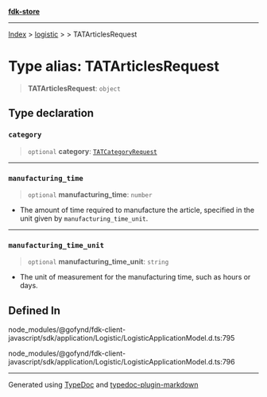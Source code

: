 [**fdk-store**](../../../README.md)
***

[Index](../../../API.md) > [logistic](../../README.md) > [<internal>](../README.md) > TATArticlesRequest

# Type alias: TATArticlesRequest

> **TATArticlesRequest**: `object`

## Type declaration

### `category`

> `optional` **category**: [`TATCategoryRequest`](type-alias.TATCategoryRequest.md)

***

### `manufacturing_time`

> `optional` **manufacturing\_time**: `number`

- The amount of time required to
manufacture the article, specified in the unit given by `manufacturing_time_unit`.

***

### `manufacturing_time_unit`

> `optional` **manufacturing\_time\_unit**: `string`

- The unit of measurement for
the manufacturing time, such as hours or days.

## Defined In

node\_modules/@gofynd/fdk-client-javascript/sdk/application/Logistic/LogisticApplicationModel.d.ts:795

node\_modules/@gofynd/fdk-client-javascript/sdk/application/Logistic/LogisticApplicationModel.d.ts:796

***
Generated using [TypeDoc](https://typedoc.org/) and [typedoc-plugin-markdown](https://www.npmjs.com/package/typedoc-plugin-markdown)
